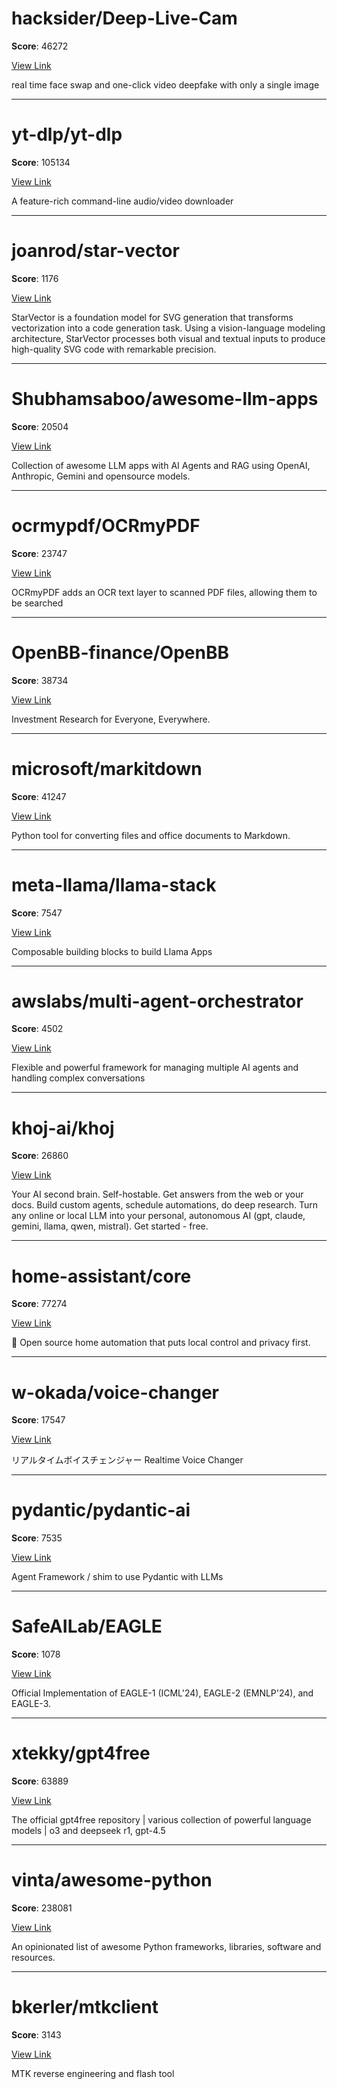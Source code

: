 
# hacksider/Deep-Live-Cam

**Score**: 46272

[View Link](https://github.com/hacksider/Deep-Live-Cam)

real time face swap and one-click video deepfake with only a single image

---

# yt-dlp/yt-dlp

**Score**: 105134

[View Link](https://github.com/yt-dlp/yt-dlp)

A feature-rich command-line audio/video downloader

---

# joanrod/star-vector

**Score**: 1176

[View Link](https://github.com/joanrod/star-vector)

StarVector is a foundation model for SVG generation that transforms vectorization into a code generation task. Using a vision-language modeling architecture, StarVector processes both visual and textual inputs to produce high-quality SVG code with remarkable precision.

---

# Shubhamsaboo/awesome-llm-apps

**Score**: 20504

[View Link](https://github.com/Shubhamsaboo/awesome-llm-apps)

Collection of awesome LLM apps with AI Agents and RAG using OpenAI, Anthropic, Gemini and opensource models.

---

# ocrmypdf/OCRmyPDF

**Score**: 23747

[View Link](https://github.com/ocrmypdf/OCRmyPDF)

OCRmyPDF adds an OCR text layer to scanned PDF files, allowing them to be searched

---

# OpenBB-finance/OpenBB

**Score**: 38734

[View Link](https://github.com/OpenBB-finance/OpenBB)

Investment Research for Everyone, Everywhere.

---

# microsoft/markitdown

**Score**: 41247

[View Link](https://github.com/microsoft/markitdown)

Python tool for converting files and office documents to Markdown.

---

# meta-llama/llama-stack

**Score**: 7547

[View Link](https://github.com/meta-llama/llama-stack)

Composable building blocks to build Llama Apps

---

# awslabs/multi-agent-orchestrator

**Score**: 4502

[View Link](https://github.com/awslabs/multi-agent-orchestrator)

Flexible and powerful framework for managing multiple AI agents and handling complex conversations

---

# khoj-ai/khoj

**Score**: 26860

[View Link](https://github.com/khoj-ai/khoj)

Your AI second brain. Self-hostable. Get answers from the web or your docs. Build custom agents, schedule automations, do deep research. Turn any online or local LLM into your personal, autonomous AI (gpt, claude, gemini, llama, qwen, mistral). Get started - free.

---

# home-assistant/core

**Score**: 77274

[View Link](https://github.com/home-assistant/core)

🏡 Open source home automation that puts local control and privacy first.

---

# w-okada/voice-changer

**Score**: 17547

[View Link](https://github.com/w-okada/voice-changer)

リアルタイムボイスチェンジャー Realtime Voice Changer

---

# pydantic/pydantic-ai

**Score**: 7535

[View Link](https://github.com/pydantic/pydantic-ai)

Agent Framework / shim to use Pydantic with LLMs

---

# SafeAILab/EAGLE

**Score**: 1078

[View Link](https://github.com/SafeAILab/EAGLE)

Official Implementation of EAGLE-1 (ICML'24), EAGLE-2 (EMNLP'24), and EAGLE-3.

---

# xtekky/gpt4free

**Score**: 63889

[View Link](https://github.com/xtekky/gpt4free)

The official gpt4free repository | various collection of powerful language models | o3 and deepseek r1, gpt-4.5

---

# vinta/awesome-python

**Score**: 238081

[View Link](https://github.com/vinta/awesome-python)

An opinionated list of awesome Python frameworks, libraries, software and resources.

---

# bkerler/mtkclient

**Score**: 3143

[View Link](https://github.com/bkerler/mtkclient)

MTK reverse engineering and flash tool
